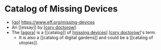 # Catalog of Missing Devices

- [[go]] https://www.eff.org/missing-devices
- An [[essay]] by [[cory doctorow]].
- The [[agora]] is a [[catalog]] of [[missing devices]] [[cory doctorow]]'s term.
  - It is also a [[catalog of digital gardens]] and could be a [[catalog of utopias]].


[//begin]: # "Autogenerated link references for markdown compatibility"
[go]: go "Go"
[cory doctorow]: cory-doctorow "Cory Doctorow"
[agora]: agora "Agora"
[missing devices]: missing-devices "Missing Devices"
[//end]: # "Autogenerated link references"